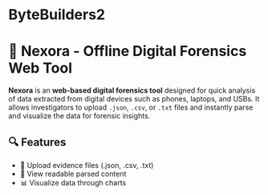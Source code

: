 # ByteBuilders2

# 🧠 Nexora - Offline Digital Forensics Web Tool

**Nexora** is an **web-based digital forensics tool** designed for quick analysis of data extracted from digital devices such as phones, laptops, and USBs. It allows investigators to upload `.json`, `.csv`, or `.txt` files and instantly parse and visualize the data for forensic insights.

## 🔍 Features

- 📁 Upload evidence files (.json, .csv, .txt)
- 🧾 View readable parsed content
- 📊 Visualize data through charts
